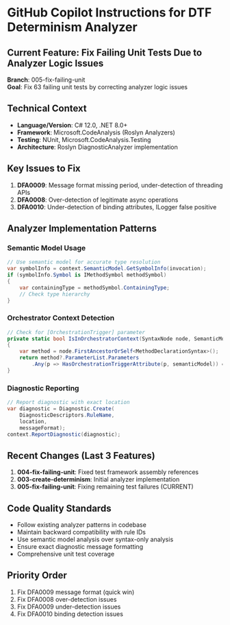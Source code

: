 # GitHub Copilot Instructions for DTF Determinism Analyzer

## Current Feature: Fix Failing Unit Tests Due to Analyzer Logic Issues
**Branch**: 005-fix-failing-unit  
**Goal**: Fix 63 failing unit tests by correcting analyzer logic issues

## Technical Context  
- **Language/Version**: C# 12.0, .NET 8.0+
- **Framework**: Microsoft.CodeAnalysis (Roslyn Analyzers)
- **Testing**: NUnit, Microsoft.CodeAnalysis.Testing
- **Architecture**: Roslyn DiagnosticAnalyzer implementation

## Key Issues to Fix
1. **DFA0009**: Message format missing period, under-detection of threading APIs
2. **DFA0008**: Over-detection of legitimate async operations  
3. **DFA0010**: Under-detection of binding attributes, ILogger false positive

## Analyzer Implementation Patterns

### Semantic Model Usage
```csharp
// Use semantic model for accurate type resolution
var symbolInfo = context.SemanticModel.GetSymbolInfo(invocation);
if (symbolInfo.Symbol is IMethodSymbol methodSymbol)
{
    var containingType = methodSymbol.ContainingType;
    // Check type hierarchy
}
```

### Orchestrator Context Detection
```csharp
// Check for [OrchestrationTrigger] parameter
private static bool IsInOrchestratorContext(SyntaxNode node, SemanticModel semanticModel)
{
    var method = node.FirstAncestorOrSelf<MethodDeclarationSyntax>();
    return method?.ParameterList.Parameters
        .Any(p => HasOrchestrationTriggerAttribute(p, semanticModel)) == true;
}
```

### Diagnostic Reporting
```csharp
// Report diagnostic with exact location
var diagnostic = Diagnostic.Create(
    DiagnosticDescriptors.RuleName,
    location,
    messageFormat);
context.ReportDiagnostic(diagnostic);
```

## Recent Changes (Last 3 Features)
1. **004-fix-failing-unit**: Fixed test framework assembly references
2. **003-create-determinism**: Initial analyzer implementation  
3. **005-fix-failing-unit**: Fixing remaining test failures (CURRENT)

## Code Quality Standards
- Follow existing analyzer patterns in codebase
- Maintain backward compatibility with rule IDs
- Use semantic model analysis over syntax-only analysis
- Ensure exact diagnostic message formatting
- Comprehensive unit test coverage

## Priority Order
1. Fix DFA0009 message format (quick win)
2. Fix DFA0008 over-detection issues
3. Fix DFA0009 under-detection issues  
4. Fix DFA0010 binding detection issues

